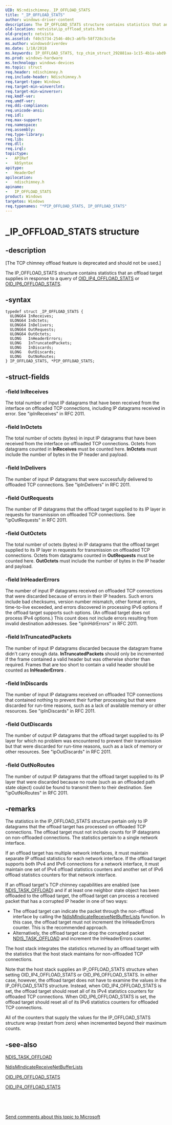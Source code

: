 ```yaml
---
UID: NS:ndischimney._IP_OFFLOAD_STATS
title: "_IP_OFFLOAD_STATS"
author: windows-driver-content
description: The IP_OFFLOAD_STATS structure contains statistics that an offload target supplies in response to a query of OID_IP4_OFFLOAD_STATS or OID_IP6_OFFLOAD_STATS.
old-location: netvista\ip_offload_stats.htm
old-project: netvista
ms.assetid: f40c5734-2546-40c3-a6fb-58f728c3cc5e
ms.author: windowsdriverdev
ms.date: 1/18/2018
ms.keywords: IP_OFFLOAD_STATS, tcp_chim_struct_292881aa-1c15-4b1a-abd9-927d3b3b8f7b.xml, IP_OFFLOAD_STATS structure [Network Drivers Starting with Windows Vista], PIP_OFFLOAD_STATS, PIP_OFFLOAD_STATS structure pointer [Network Drivers Starting with Windows Vista], ndischimney/IP_OFFLOAD_STATS, ndischimney/PIP_OFFLOAD_STATS, netvista.ip_offload_stats, *PIP_OFFLOAD_STATS, _IP_OFFLOAD_STATS
ms.prod: windows-hardware
ms.technology: windows-devices
ms.topic: struct
req.header: ndischimney.h
req.include-header: Ndischimney.h
req.target-type: Windows
req.target-min-winverclnt: 
req.target-min-winversvr: 
req.kmdf-ver: 
req.umdf-ver: 
req.ddi-compliance: 
req.unicode-ansi: 
req.idl: 
req.max-support: 
req.namespace: 
req.assembly: 
req.type-library: 
req.lib: 
req.dll: 
req.irql: 
topictype:
-	APIRef
-	kbSyntax
apitype:
-	HeaderDef
apilocation:
-	ndischimney.h
apiname:
-	IP_OFFLOAD_STATS
product: Windows
targetos: Windows
req.typenames: "*PIP_OFFLOAD_STATS, IP_OFFLOAD_STATS"
---
```


# _IP_OFFLOAD_STATS structure


## -description


<p class="CCE_Message">[The TCP chimney offload feature is deprecated and should not be used.]

The IP_OFFLOAD_STATS structure contains statistics that an offload target supplies in response to a
  query of 
  <a href="https://msdn.microsoft.com/library/windows/hardware/ff569758">OID_IP4_OFFLOAD_STATS</a> or 
  <a href="https://msdn.microsoft.com/library/windows/hardware/ff569759">OID_IP6_OFFLOAD_STATS</a>.


## -syntax


````
typedef struct _IP_OFFLOAD_STATS {
  ULONG64 InReceives;
  ULONG64 InOctets;
  ULONG64 InDelivers;
  ULONG64 OutRequests;
  ULONG64 OutOctets;
  ULONG   InHeaderErrors;
  ULONG   InTruncatedPackets;
  ULONG   InDiscards;
  ULONG   OutDiscards;
  ULONG   OutNoRoutes;
} IP_OFFLOAD_STATS, *PIP_OFFLOAD_STATS;
````


## -struct-fields




### -field InReceives

The total number of input IP datagrams that have been received from the interface on offloaded TCP
     connections, including IP datagrams received in error. See 
     "ipInReceives" in RFC 2011.


### -field InOctets

The total number of octets (bytes) in input IP datagrams that have been received from the
     interface on offloaded TCP connections. Octets from datagrams counted in 
     <b>InReceives</b> must be counted here. 
     <b>InOctets</b> must include the number of bytes in the IP header and payload.


### -field InDelivers

The number of input IP datagrams that were successfully delivered to offloaded TCP connections.
     See 
     "ipInDelivers" in RFC 2011.


### -field OutRequests

The number of IP datagrams that the offload target supplied to its IP layer in requests for
     transmission on offloaded TCP connections. See 
     "ipOutRequests" in RFC 2011.


### -field OutOctets

The total number of octets (bytes) in IP datagrams that the offload target supplied to its IP
     layer in requests for transmission on offloaded TCP connections. Octets from datagrams counted in 
     <b>OutRequests</b> must be counted here. 
     <b>OutOctets</b> must include the number of bytes in the IP header and payload.


### -field InHeaderErrors

The number of input IP datagrams received on offloaded TCP connections that were discarded because
     of errors in their IP headers. Such errors include bad checksums, version number mismatch, other format
     errors, time-to-live exceeded, and errors discovered in processing IPv6 options if the offload target
     supports such options. (An offload target does not process IPv4 options.) This count does not include
     errors resulting from invalid destination addresses. See 
     "ipInHdrErrors" in RFC 2011.


### -field InTruncatedPackets

The number of input IP datagrams discarded because the datagram frame didn't carry enough data. 
     <b>InTruncatedPackets</b> should only be incremented if the frame contained a valid header but was
     otherwise shorter than required. Frames that are too short to contain a valid header should be counted
     as 
     <b>InHeaderErrors</b> .


### -field InDiscards

The number of input IP datagrams received on offloaded TCP connections that contained nothing to
     prevent their further processing but that were discarded for run-time reasons, such as a lack of
     available memory or other resources. See 
     "ipInDiscards" in RFC 2011.


### -field OutDiscards

The number of output IP datagrams that the offload target supplied to its IP layer for which no
     problem was encountered to prevent their transmission but that were discarded for run-time reasons, such
     as a lack of memory or other resources. See 
     "ipOutDiscards" in RFC 2011.


### -field OutNoRoutes

The number of output IP datagrams that the offload target supplied to its IP layer that were
     discarded because no route (such as an offloaded path state object) could be found to transmit them to
     their destination. See 
     "ipOutNoRoutes" in RFC 2011.


## -remarks



The statistics in the IP_OFFLOAD_STATS structure pertain only to IP datagrams that the offload target
    has processed on offloaded TCP connections. The offload target must not include counts for IP datagrams
    on non-offloaded connections. The statistics pertain to a single network interface.

If an offload target has multiple network interfaces, it must maintain separate IP offload statistics
    for each network interface. If the offload target supports both IPv4 and IPv6 connections for a network
    interface, it must maintain one set of IPv4 offload statistics counters and another set of IPv6 offload
    statistics counters for that network interface.

If an offload target's TCP chimney capabilities are enabled (see 
    <a href="https://msdn.microsoft.com/library/windows/hardware/ff558995">NDIS_TASK_OFFLOAD</a>) and if at least one
    neighbor state object has been offloaded to the offload target, the offload target can process a received
    packet that has a corrupted IP header in one of two ways:

<ul>
<li>
The offload target can indicate the packet through the non-offload interface by calling the 
      <a href="..\ndis\nf-ndis-ndismindicatereceivenetbufferlists.md">
      NdisMIndicateReceiveNetBufferLists</a> function. In this case, the offload target must not increment
      the InHeaderErrors counter. This is the recommended approach.

</li>
<li>
Alternatively, the offload target can drop the corrupted packet 
      <a href="https://msdn.microsoft.com/library/windows/hardware/ff558995">NDIS_TASK_OFFLOAD</a> and increment the
      InHeaderErrors counter.

</li>
</ul>
The host stack integrates the statistics returned by an offload target with the statistics that the
    host stack maintains for non-offloaded TCP connections.

Note that the host stack supplies an IP_OFFLOAD_STATS structure when setting OID_IP4_OFFLOAD_STATS or
    OID_IP6_OFFLOAD_STATS. In either case, however, the offload target does not have to examine the values in
    the IP_OFFLOAD_STATS structure. Instead, when OID_IP4_OFFLOAD_STATS is set, the offload target should
    reset all of its IPv4 statistics counters for offloaded TCP connections. When OID_IP6_OFFLOAD_STATS is
    set, the offload target should reset all of its IPv6 statistics counters for offloaded TCP
    connections.

All of the counters that supply the values for the IP_OFFLOAD_STATS structure wrap (restart from zero)
    when incremented beyond their maximum counts.




## -see-also

<a href="https://msdn.microsoft.com/library/windows/hardware/ff558995">NDIS_TASK_OFFLOAD</a>



<a href="..\ndis\nf-ndis-ndismindicatereceivenetbufferlists.md">
   NdisMIndicateReceiveNetBufferLists</a>



<a href="https://msdn.microsoft.com/library/windows/hardware/ff569759">OID_IP6_OFFLOAD_STATS</a>



<a href="https://msdn.microsoft.com/library/windows/hardware/ff569758">OID_IP4_OFFLOAD_STATS</a>



 

 

<a href="mailto:wsddocfb@microsoft.com?subject=Documentation%20feedback [netvista\netvista]:%20IP_OFFLOAD_STATS structure%20 RELEASE:%20(1/18/2018)&amp;body=%0A%0APRIVACY STATEMENT%0A%0AWe use your feedback to improve the documentation. We don't use your email address for any other purpose, and we'll remove your email address from our system after the issue that you're reporting is fixed. While we're working to fix this issue, we might send you an email message to ask for more info. Later, we might also send you an email message to let you know that we've addressed your feedback.%0A%0AFor more info about Microsoft's privacy policy, see http://privacy.microsoft.com/en-us/default.aspx." title="Send comments about this topic to Microsoft">Send comments about this topic to Microsoft</a>


